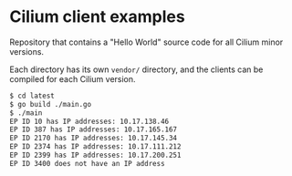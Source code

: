 # Cilium client examples

Repository that contains a "Hello World" source code for all Cilium minor
versions.

Each directory has its own `vendor/` directory, and the clients can be compiled
for each Cilium version.

```bash
$ cd latest
$ go build ./main.go
$ ./main 
EP ID 10 has IP addresses: 10.17.138.46
EP ID 387 has IP addresses: 10.17.165.167
EP ID 2170 has IP addresses: 10.17.145.34
EP ID 2374 has IP addresses: 10.17.111.212
EP ID 2399 has IP addresses: 10.17.200.251
EP ID 3400 does not have an IP address
```
